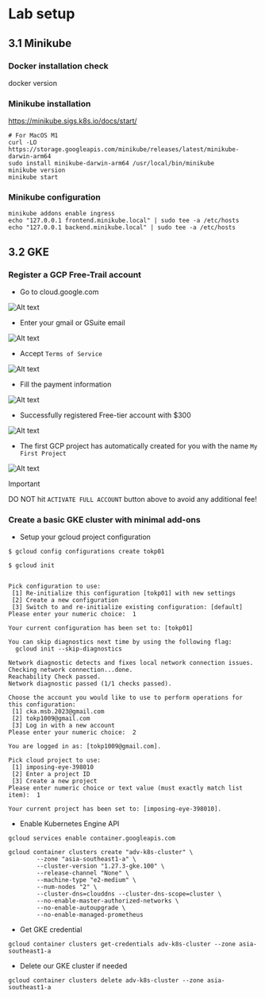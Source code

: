 # Lab setup

## 3.1 Minikube
 
### Docker installation check
docker version

### Minikube installation

https://minikube.sigs.k8s.io/docs/start/

```shell
# For MacOS M1
curl -LO https://storage.googleapis.com/minikube/releases/latest/minikube-darwin-arm64
sudo install minikube-darwin-arm64 /usr/local/bin/minikube
minikube version
minikube start
```

### Minikube configuration
```
minikube addons enable ingress
echo "127.0.0.1 frontend.minikube.local" | sudo tee -a /etc/hosts
echo "127.0.0.1 backend.minikube.local" | sudo tee -a /etc/hosts
```

## 3.2 GKE

### Register a GCP Free-Trail account
- Go to cloud.google.com
  
![Alt text](image.png)

- Enter your gmail or GSuite email

![Alt text](image-1.png)

- Accept `Terms of Service`

![Alt text](image-2.png)

- Fill the payment information

![Alt text](image-3.png)

- Successfully registered Free-tier account with $300

![Alt text](image-4.png)

- The first GCP project has automatically created for you with the name `My First Project`

![Alt text](image-5.png)

> [!IMPORTANT]  
> DO NOT hit `ACTIVATE FULL ACCOUNT` button above to avoid any additional fee!
### Create a basic GKE cluster with minimal add-ons
- Setup your gcloud project configuration
```
$ gcloud config configurations create tokp01

$ gcloud init


Pick configuration to use:
 [1] Re-initialize this configuration [tokp01] with new settings 
 [2] Create a new configuration
 [3] Switch to and re-initialize existing configuration: [default]
Please enter your numeric choice:  1

Your current configuration has been set to: [tokp01]

You can skip diagnostics next time by using the following flag:
  gcloud init --skip-diagnostics

Network diagnostic detects and fixes local network connection issues.
Checking network connection...done.                                                                                                                                                              
Reachability Check passed.
Network diagnostic passed (1/1 checks passed).

Choose the account you would like to use to perform operations for this configuration:
 [1] cka.msb.2023@gmail.com
 [2] tokp1009@gmail.com
 [3] Log in with a new account
Please enter your numeric choice:  2

You are logged in as: [tokp1009@gmail.com].

Pick cloud project to use: 
 [1] imposing-eye-398010
 [2] Enter a project ID
 [3] Create a new project
Please enter numeric choice or text value (must exactly match list item):  1

Your current project has been set to: [imposing-eye-398010].

```

- Enable Kubernetes Engine API

```
gcloud services enable container.googleapis.com
```
```
gcloud container clusters create "adv-k8s-cluster" \
        --zone "asia-southeast1-a" \
        --cluster-version "1.27.3-gke.100" \
        --release-channel "None" \
        --machine-type "e2-medium" \
        --num-nodes "2" \
        --cluster-dns=clouddns --cluster-dns-scope=cluster \
        --no-enable-master-authorized-networks \
        --no-enable-autoupgrade \
        --no-enable-managed-prometheus
```

- Get GKE credential

```
gcloud container clusters get-credentials adv-k8s-cluster --zone asia-southeast1-a
```

- Delete our GKE cluster if needed
```
gcloud container clusters delete adv-k8s-cluster --zone asia-southeast1-a
```